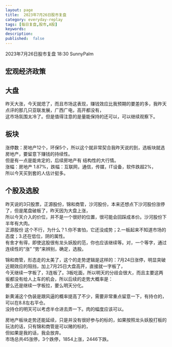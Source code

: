 ```yaml
---
layout: page
title:  2023年7月26日股市复盘
category: everyday-replay
tags: [每日复盘,股市,A股]
keywords:
description:
published:  false
---
```



2023年7月26日股市复盘 18:30 SunnyPalm

## 宏观经济政策

## 大盘
昨天大涨，今天就熄了，而且市场这表现，赚钱效应比我预期的要差的多，我昨天点评的那几只亚联发展，广西广电，高开都没有，  
这市场氛围太冷了。但是值得注意的是量能保持的还可以，可以继续观察下。
## 板块
涨停数：房地产12个，环保5个，所以这个就非常契合我昨天说的到，选板块就选房地产，要留意下赚钱的持续性。  
但是有一点是能肯定的，后续房地产有 结构性的大行情。  
涨幅：房地产 1.87%，跌幅：互联网，通信，传媒，IT设备，软件跌超2%，  
所以今天买到套的人估计挺多。  
## 个股及选股
昨天说的3只股票，正源股份，锦和商管，沙河股份，本来还想点下沙河股份涨停了，但是尾盘破板了，昨天因为大盘上涨，     
所以今天介入的价位，并不是一个很好的位置，很可能会回踩成本价。沙河股份下半年有大肉。   
正源股份 这个不行，为什么？1.你不害怕，它还没成势；2.一板起来不知道市场的态度；3.还在低位，阴的属性。   
有舍才有得，即使这股很有龙头妖股的范，你也应该继续等。对，一个等字，通过连续性的“涨”  “势”来辨别，确定，选股。  

锦和商管，形态走的太美了，这个的走势逻辑是这样的：7月24日涨停，明显突破近期效应的阻挡，加上7月25日大盘高开，直接就一字板了，  
今天继续一字板了，3连板了。3板吃面，所以明天的分歧会很大，而且主要这两坂都没有给人上车的机会，所以后续的走势大概率是：  
要么还是继续一字板拉，要么明天分化。  

新黄浦这个伪装是跟风逼的概率提高了不少，需要非常重点留意一下，有持仓的，可以在8.8左右平仓。  
没持仓的明天可以考虑半仓进去弄一下。肉的幅度应该可以。  

房地产板块走势还能延续，只是并没有很好参与的标的，如果按照龙头妖股打板的玩法的话，只有锦和商管是可以赌的标的，  
但如果是我的话，我会放弃。  
市场总共45涨停，3个跌停，1854上涨，2446下跌。
